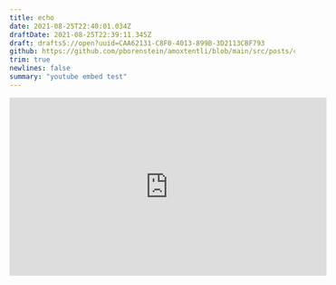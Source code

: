 ```yaml
---
title: echo
date: 2021-08-25T22:40:01.034Z
draftDate: 2021-08-25T22:39:11.345Z
draft: drafts5://open?uuid=CAA62131-C8F0-4013-899B-3D2113CBF793
github: https://github.com/pborenstein/amoxtentli/blob/main/src/posts/caa62131-c8f0-4013-899b-3d2113cbf793.md
trim: true
newlines: false
summary: "youtube embed test"
---
```



<iframe width="560" height="315" src="https://www.youtube-nocookie.com/embed/7wa6AVh-lyw" title="YouTube video player" frameborder="0" allow="accelerometer; autoplay; clipboard-write; encrypted-media; gyroscope; picture-in-picture" allowfullscreen></iframe>
